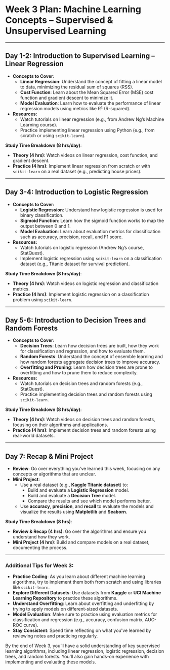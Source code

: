 # Week 3 Plan: Machine Learning Concepts – Supervised & Unsupervised Learning

---

## **Day 1-2: Introduction to Supervised Learning – Linear Regression**
- **Concepts to Cover:**
  - **Linear Regression**: Understand the concept of fitting a linear model to data, minimizing the residual sum of squares (RSS).
  - **Cost Function**: Learn about the Mean Squared Error (MSE) cost function and gradient descent to minimize it.
  - **Model Evaluation**: Learn how to evaluate the performance of linear regression models using metrics like R² (R-squared).
- **Resources:**
  - Watch tutorials on linear regression (e.g., from Andrew Ng’s Machine Learning course).
  - Practice implementing linear regression using Python (e.g., from scratch or using `scikit-learn`).
  
**Study Time Breakdown (8 hrs/day)**:
- **Theory (4 hrs)**: Watch videos on linear regression, cost function, and gradient descent.
- **Practice (4 hrs)**: Implement linear regression from scratch or with `scikit-learn` on a real dataset (e.g., predicting house prices).

---

## **Day 3-4: Introduction to Logistic Regression**
- **Concepts to Cover:**
  - **Logistic Regression**: Understand how logistic regression is used for binary classification.
  - **Sigmoid Function**: Learn how the sigmoid function works to map the output between 0 and 1.
  - **Model Evaluation**: Learn about evaluation metrics for classification such as accuracy, precision, recall, and F1 score.
- **Resources:**
  - Watch tutorials on logistic regression (Andrew Ng’s course, StatQuest).
  - Implement logistic regression using `scikit-learn` on a classification dataset (e.g., Titanic dataset for survival prediction).

**Study Time Breakdown (8 hrs/day)**:
- **Theory (4 hrs)**: Watch videos on logistic regression and classification metrics.
- **Practice (4 hrs)**: Implement logistic regression on a classification problem using `scikit-learn`.

---

## **Day 5-6: Introduction to Decision Trees and Random Forests**
- **Concepts to Cover:**
  - **Decision Trees**: Learn how decision trees are built, how they work for classification and regression, and how to evaluate them.
  - **Random Forests**: Understand the concept of ensemble learning and how random forests aggregate decision trees to improve accuracy.
  - **Overfitting and Pruning**: Learn how decision trees are prone to overfitting and how to prune them to reduce complexity.
- **Resources:**
  - Watch tutorials on decision trees and random forests (e.g., StatQuest).
  - Practice implementing decision trees and random forests using `scikit-learn`.

**Study Time Breakdown (8 hrs/day)**:
- **Theory (4 hrs)**: Watch videos on decision trees and random forests, focusing on their algorithms and applications.
- **Practice (4 hrs)**: Implement decision trees and random forests using real-world datasets.

---

## **Day 7: Recap & Mini Project**
- **Review**: Go over everything you've learned this week, focusing on any concepts or algorithms that are unclear.
- **Mini Project**:
  - Use a real dataset (e.g., **Kaggle Titanic dataset**) to:
    - Build and evaluate a **Logistic Regression** model.
    - Build and evaluate a **Decision Tree** model.
    - Compare the results and see which model performs better.
  - Use **accuracy**, **precision**, and **recall** to evaluate the models and visualize the results using **Matplotlib** and **Seaborn**.

**Study Time Breakdown (8 hrs)**:
- **Review & Recap (4 hrs)**: Go over the algorithms and ensure you understand how they work.
- **Mini Project (4 hrs)**: Build and compare models on a real dataset, documenting the process.

---

### **Additional Tips for Week 3**:
- **Practice Coding**: As you learn about different machine learning algorithms, try to implement them both from scratch and using libraries like `scikit-learn`.
- **Explore Different Datasets**: Use datasets from **Kaggle** or **UCI Machine Learning Repository** to practice these algorithms.
- **Understand Overfitting**: Learn about overfitting and underfitting by trying to apply models on different-sized datasets.
- **Model Evaluation**: Make sure to practice using evaluation metrics for classification and regression (e.g., accuracy, confusion matrix, AUC-ROC curve).
- **Stay Consistent**: Spend time reflecting on what you've learned by reviewing notes and practicing regularly.

By the end of Week 3, you’ll have a solid understanding of key supervised learning algorithms, including linear regression, logistic regression, decision trees, and random forests. You'll also gain hands-on experience with implementing and evaluating these models.
